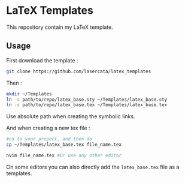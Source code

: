 # LaTeX Templates
This repository contain my LaTeX template.

## Usage
First download the template :
```bash
git clone https://github.com/lasercata/latex_templates
```

Then :
```bash
mkdir ~/Templates
ln -s path/to/repo/latex_base.sty ~/Templates/latex_base.sty
ln -s path/to/repo/latex_base.tex ~/Templates/latex_base.tex
```

Use absolute path when creating the symbolic links.

And when creating a new tex file :
```bash
#cd to your project, and then do
cp ~/Templates/latex_base.tex file_name.tex

nvim file_name.tex #Or use any other editor
```

On some editors you can also directly add the `latex_base.tex` file as a templates.
